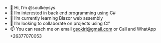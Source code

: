 - 👋 Hi, I’m @soulkeysys
- 👀 I’m interested in back end programming using C#
- 🌱 I’m currently learning Blazor web assembly
- 💞️ I’m looking to collaborate on projects using C#
- 📫 You can reach me on email gsokiri@gmail.com or Call and WhatApp +26377070053

<!---
soulkeysys/soulkeysys is a ✨ special ✨ repository because its `README.md` (this file) appears on your GitHub profile.
You can click the Preview link to take a look at your changes.
--->
